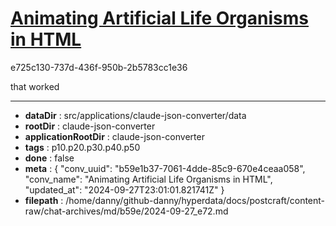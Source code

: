 # [Animating Artificial Life Organisms in HTML](https://claude.ai/chat/b59e1b37-7061-4dde-85c9-670e4ceaa058)

e725c130-737d-436f-950b-2b5783cc1e36

that worked

---

* **dataDir** : src/applications/claude-json-converter/data
* **rootDir** : claude-json-converter
* **applicationRootDir** : claude-json-converter
* **tags** : p10.p20.p30.p40.p50
* **done** : false
* **meta** : {
  "conv_uuid": "b59e1b37-7061-4dde-85c9-670e4ceaa058",
  "conv_name": "Animating Artificial Life Organisms in HTML",
  "updated_at": "2024-09-27T23:01:01.821741Z"
}
* **filepath** : /home/danny/github-danny/hyperdata/docs/postcraft/content-raw/chat-archives/md/b59e/2024-09-27_e72.md